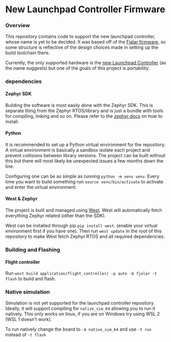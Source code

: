 # New Launchpad Controller Firmware

### Overview
This repository contains code to support the new launchpad controller, whose name is yet to be decided. It was based off of the [Fjalar firmware](https://github.com/aesirkth/fjalar_firmware), so some structure is reflective of the design choices made in setting up the build toolchain there.

Currently, the only supported hardware is the [new Launchpad Controller](https://github.com/aesirkth/launchpad-controller-v2) (as the name suggests) but one of the goals of this project is portability.

### dependencies
#### Zephyr SDK
Building the software is most easily done with the Zephyr SDK. This is separate thing from the Zephyr RTOS/library and is just a bundle with tools for compiling, linking and so on. Please refer to the [zephyr docs](https://docs.zephyrproject.org/latest/develop/toolchains/zephyr_sdk.html) on how to install.

#### Python
It is recommended to set up a Python virtual environment for the repository. A virtual environment is basically a sandbox isolate each project and prevent collisions between library versions. The project can be built without this but there will most likely be unexpected issues a few months down the line.

Configuring one can be as simple as running `python -m venv venv`. Every time you want to build something run `source venv/bin/activate` to activate and enter the virtual environment.

#### West & Zephyr
The project is built and managed using [West](https://docs.zephyrproject.org/latest/develop/west/index.html). West will automatically fetch everything Zephyr related (other than the SDK).

West can be installed through pip `pip install west`. (enable your virtual environment first if you have one). Then run `west update` in the root of this repository to make West fetch Zephyr RTOS and all required dependencies.


### Building and Flashing
#### Flight controller
Run `west build application/flight_controller/ -p auto -b fjalar -t flash` to build and flash.

### Native simulation
Simulation is not yet supported for the launchpad controller repository. Ideally, it will support compiling for `native_sim_64` allowing you to run it natively. This only works on linux, if you are on Windows try using WSL 2 (WSL 1 doesn't work).

To run natively change the board to `-b native_sim_64` and use `-t run` instead of `-t flash`